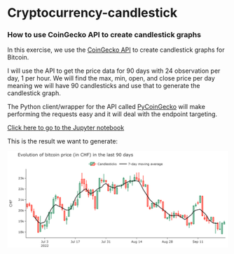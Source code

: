 # Cryptocurrency-candlestick
### How to use CoinGecko API to create candlestick graphs

In this exercise, we use the <a href="https://www.coingecko.com/en/api?utm_medium=Exinfluencer&utm_source=Exinfluencer&utm_content=000026UJ&utm_term=10006555&utm_id=NA-SkillsNetwork-Channel-SkillsNetworkCoursesIBMDeveloperSkillsNetworkPY0101ENSkillsNetwork19487395-2022-01-01">CoinGecko API</a> to create candlestick graphs for Bitcoin.

I will use the API to get the price data for 90 days with 24 observation per day, 1 per hour. We will find the max, min, open, and close price per day meaning we will have 90 candlesticks and use that to generate the candlestick graph. 

The Python client/wrapper for the API called <a href="https://github.com/man-c/pycoingecko?utm_medium=Exinfluencer&utm_source=Exinfluencer&utm_content=000026UJ&utm_term=10006555&utm_id=NA-SkillsNetwork-Channel-SkillsNetworkCoursesIBMDeveloperSkillsNetworkPY0101ENSkillsNetwork19487395-2022-01-01">PyCoinGecko</a>  will make performing the requests easy and it will deal with the endpoint targeting.

<a href="https://github.com/LiseReynaert/Cryptocurrency-candlestick/blob/main/REST%20API.ipynb"> Click here to go to the Jupyter notebook</a>

This is the result we want to generate:

![alt text](https://github.com/LiseReynaert/Cryptocurrency-candlestick/raw/main/Visualisation_bitcoin.png?raw=true)
